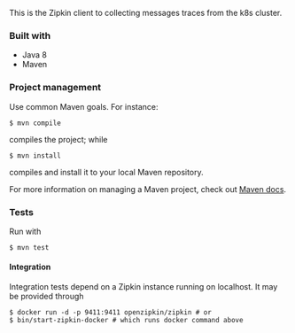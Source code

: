 This is the Zipkin client to collecting messages traces from the k8s cluster.

### Built with

- Java 8
- Maven

### Project management

Use common Maven goals. For instance:

    $ mvn compile

compiles the project; while

    $ mvn install

compiles and install it to your local Maven repository.

For more information on managing a Maven project, check out [Maven docs][maven].

### Tests

Run with

    $ mvn test

#### Integration

Integration tests depend on a Zipkin instance running on localhost. It may be
provided through

    $ docker run -d -p 9411:9411 openzipkin/zipkin # or
    $ bin/start-zipkin-docker # which runs docker command above

[maven]: https://maven.apache.org/guides/introduction/introduction-to-the-lifecycle.html#A_Build_Lifecycle_is_Made_Up_of_Phases
